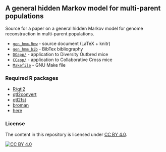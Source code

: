 ## A general hidden Markov model for multi-parent populations

Source for a paper on a general hidden Markov model for genome
reconstruction in multi-parent populations.

- [`gen_hmm.Rnw`](gen_hmm.Rnw) - source document (LaTeX + knitr)
- [`gen_hmm_bib`](gen_hmm.bib) - BibTex bibliography
- [`DOapp/`](DOapp) - application to Diversity Outbred mice
- [`CCapp/`](CCapp) - application to Collaborative Cross mice
- [`Makefile`](Makefile) - GNU Make file

### Required R packages

- [R/qtl2](https://kbroman.org/qtl2)
- [qtl2convert](https://github.com/kbroman/qtl2convert)
- [qtl2fst](https:/github.com/kbroman/qtl2fst)
- [broman](https://github.com/kbroman/broman)
- [here](https://here.r-lib.org)

### License

The content in this repository is licensed under
[CC BY 4.0](https://creativecommons.org/licenses/by/4.0/).

[![CC BY 4.0](https://licensebuttons.net/l/by/4.0/88x31.png)](https://creativecommons.org/licenses/by/4.0/)
